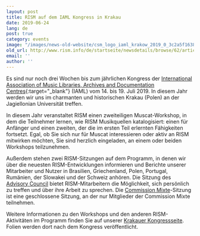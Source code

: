 ```yaml
---
layout: post
title: RISM auf dem IAML Kongress in Krakau
date: 2019-06-24
lang: de
post: true
category: events
image: "/images/news-old-website/csm_logo_iaml_krakow_2019_0_3c2a5f1638.png"
old_url: http://www.rism.info/de/startseite/newsdetails/browse/62/article/64/rism-at-the-iaml-congress-in-krakow.html
email: ''
author: ''
---
```


Es sind nur noch drei Wochen bis zum jährlichen Kongress der [International Association of Music Libraries, Archives and Documentation Centres](https://www.iaml.info/congresses/2019-krakow){:target="_blank"} (IAML) vom 14. bis 19. Juli 2019. In diesem Jahr werden wir uns im charmanten und historischen Krakau (Polen) an der Jagiellonian Universität treffen.

In diesem Jahr veranstaltet RISM einen zweiteiligen Muscat-Workshop, in dem die Teilnehmer lernen, wie RISM Musikquellen katalogisiert: einen für Anfänger und einen zweiten, der die im ersten Teil erlernten Fähigkeiten fortsetzt. Egal, ob Sie sich nur für Muscat interessieren oder aktiv an RISM mitwirken möchten, Sie sind herzlich eingeladen, an einem oder beiden Workshops teilzunehmen.

Außerdem stehen zwei RISM-Sitzungen auf dem Programm, in denen wir über die neuesten RISM-Entwicklungen informieren und Berichte unserer Mitarbeiter und Nutzer in Brasilien, Griechenland, Polen, Portugal, Rumänien, der Slowakei und der Schweiz anhören. Die Sitzung des [Advisory Council](/de/unternehmen/internationale-partner.html) bietet RISM-Mitarbeitern die Möglichkeit, sich persönlich zu treffen und über ihre Arbeit zu sprechen. Die [Commission Mixte](/de/unternehmen/verein-internationales-quellenlexikon-der-musik.html)-Sitzung ist eine geschlossene Sitzung, an der nur Mitglieder der Commission Mixte teilnehmen.

Weitere Informationen zu den Workshops und den anderen RISM-Aktivitäten im Programm finden Sie auf unserer [Krakauer Kongressseite](/de/publikationen/iaml-konferenzen/2019.html). Folien werden dort nach dem Kongress veröffentlicht.


